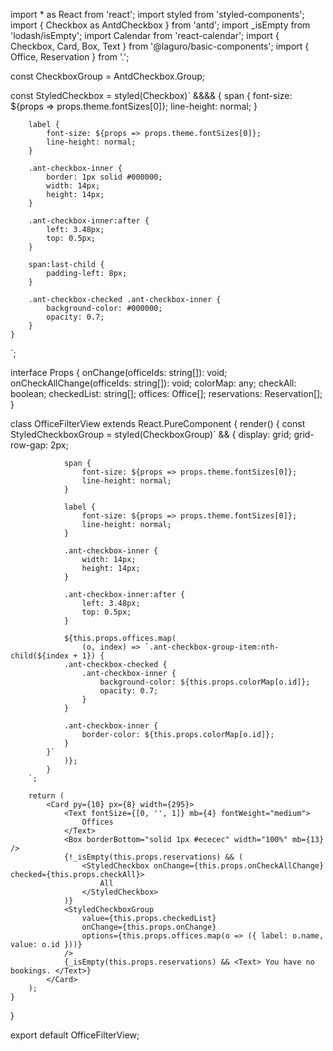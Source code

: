 import * as React from 'react';
import styled from 'styled-components';
import { Checkbox as AntdCheckbox } from 'antd';
import _isEmpty from 'lodash/isEmpty';
import Calendar from 'react-calendar';
import { Checkbox, Card, Box, Text } from '@laguro/basic-components';
import { Office, Reservation } from '.';

const CheckboxGroup = AntdCheckbox.Group;

const StyledCheckbox = styled(Checkbox)`
    &&&& {
        span {
            font-size: ${props => props.theme.fontSizes[0]};
            line-height: normal;
        }

        label {
            font-size: ${props => props.theme.fontSizes[0]};
            line-height: normal;
        }

        .ant-checkbox-inner {
            border: 1px solid #000000;
            width: 14px;
            height: 14px;
        }

        .ant-checkbox-inner:after {
            left: 3.48px;
            top: 0.5px;
        }

        span:last-child {
            padding-left: 8px;
        }

        .ant-checkbox-checked .ant-checkbox-inner {
            background-color: #000000;
            opacity: 0.7;
        }
    }
`;

interface Props {
    onChange(officeIds: string[]): void;
    onCheckAllChange(officeIds: string[]): void;
    colorMap: any;
    checkAll: boolean;
    checkedList: string[];
    offices: Office[];
    reservations: Reservation[];
}

class OfficeFilterView extends React.PureComponent<Props> {
    render() {
        const StyledCheckboxGroup = styled(CheckboxGroup)`
            && {
                display: grid;
                grid-row-gap: 2px;

                span {
                    font-size: ${props => props.theme.fontSizes[0]};
                    line-height: normal;
                }

                label {
                    font-size: ${props => props.theme.fontSizes[0]};
                    line-height: normal;
                }

                .ant-checkbox-inner {
                    width: 14px;
                    height: 14px;
                }

                .ant-checkbox-inner:after {
                    left: 3.48px;
                    top: 0.5px;
                }

                ${this.props.offices.map(
                    (o, index) => `.ant-checkbox-group-item:nth-child(${index + 1}) {
                .ant-checkbox-checked {
                    .ant-checkbox-inner {
                        background-color: ${this.props.colorMap[o.id]};
                        opacity: 0.7;
                    }
                }

                .ant-checkbox-inner {
                    border-color: ${this.props.colorMap[o.id]};
                }
            }`
                )};
            }
        `;

        return (
            <Card py={10} px={8} width={295}>
                <Text fontSize={[0, '', 1]} mb={4} fontWeight="medium">
                    Offices
                </Text>
                <Box borderBottom="solid 1px #ececec" width="100%" mb={13} />
                {!_isEmpty(this.props.reservations) && (
                    <StyledCheckbox onChange={this.props.onCheckAllChange} checked={this.props.checkAll}>
                        All
                    </StyledCheckbox>
                )}
                <StyledCheckboxGroup
                    value={this.props.checkedList}
                    onChange={this.props.onChange}
                    options={this.props.offices.map(o => ({ label: o.name, value: o.id }))}
                />
                {_isEmpty(this.props.reservations) && <Text> You have no bookings. </Text>}
            </Card>
        );
    }
}

export default OfficeFilterView;
